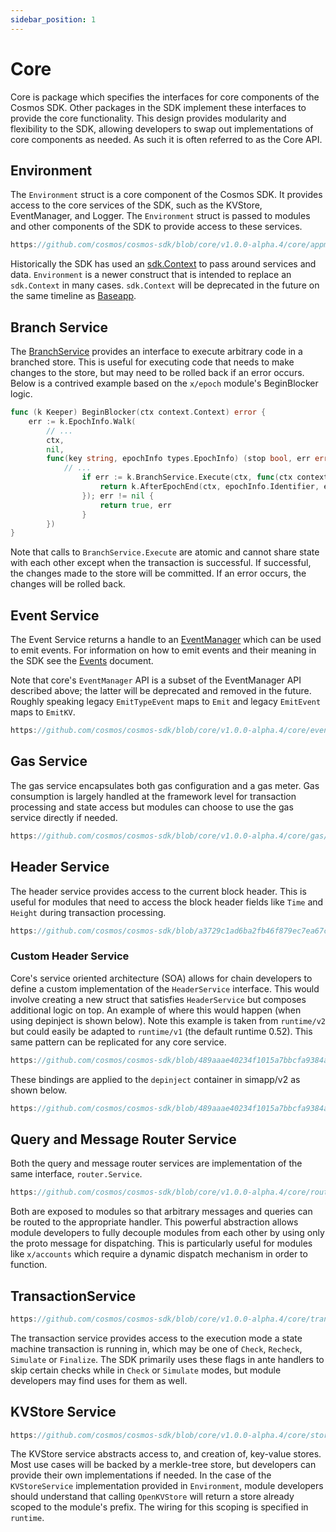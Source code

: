 ```yaml
---
sidebar_position: 1
---
```


# Core

Core is package which specifies the interfaces for core components of the Cosmos SDK.  Other
packages in the SDK implement these interfaces to provide the core functionality.  This design
provides modularity and flexibility to the SDK, allowing developers to swap out implementations
of core components as needed.  As such it is often referred to as the Core API.

## Environment

The `Environment` struct is a core component of the Cosmos SDK.  It provides access to the core
services of the SDK, such as the KVStore, EventManager, and Logger.  The `Environment` struct is
passed to modules and other components of the SDK to provide access to these services.

```go reference
https://github.com/cosmos/cosmos-sdk/blob/core/v1.0.0-alpha.4/core/appmodule/v2/environment.go#L16-L29
```

Historically the SDK has used an [sdk.Context](02-context.md) to pass around services and data.
`Environment` is a newer construct that is intended to replace an `sdk.Context` in many cases.
`sdk.Context` will be deprecated in the future on the same timeline as [Baseapp](00-baseapp.md).

## Branch Service

The [BranchService](https://pkg.go.dev/cosmossdk.io/core/branch#Service.Execute) provides an
interface to execute arbitrary code in a branched store.  This is useful for executing code
that needs to make changes to the store, but may need to be rolled back if an error occurs.
Below is a contrived example based on the `x/epoch` module's BeginBlocker logic.

```go reference
func (k Keeper) BeginBlocker(ctx context.Context) error {
	err := k.EpochInfo.Walk(
        // ...
		ctx,
		nil,
		func(key string, epochInfo types.EpochInfo) (stop bool, err error) {
            // ...  
				if err := k.BranchService.Execute(ctx, func(ctx context.Context) error {
					return k.AfterEpochEnd(ctx, epochInfo.Identifier, epochInfo.CurrentEpoch)
                }); err != nil {
                    return true, err
                }
        })
}
```

Note that calls to `BranchService.Execute` are atomic and cannot share state with each other
except when the transaction is successful. If successful, the changes made to the store will be
committed.  If an error occurs, the changes will be rolled back.

## Event Service

The Event Service returns a handle to an [EventManager](https://pkg.go.dev/cosmossdk.io/core@v1.0.0-alpha.4/event#Manager) 
which can be used to emit events.  For information on how to emit events and their meaning
in the SDK see the [Events](08-events.md) document.

Note that core's `EventManager` API is a subset of the EventManager API described above; the
latter will be deprecated and removed in the future.  Roughly speaking legacy `EmitTypeEvent`
maps to `Emit` and legacy `EmitEvent` maps to `EmitKV`.

```go reference
https://github.com/cosmos/cosmos-sdk/blob/core/v1.0.0-alpha.4/core/event/service.go#L18-L29
```

## Gas Service

The gas service encapsulates both gas configuration and a gas meter.  Gas consumption is largely
handled at the framework level for transaction processing and state access but modules can
choose to use the gas service directly if needed.

```go reference
https://github.com/cosmos/cosmos-sdk/blob/core/v1.0.0-alpha.4/core/gas/service.go#L26-L54
```

## Header Service

The header service provides access to the current block header.  This is useful for modules that
need to access the block header fields like `Time` and `Height` during transaction processing.

```go reference
https://github.com/cosmos/cosmos-sdk/blob/a3729c1ad6ba2fb46f879ec7ea67c3afc02e9859/core/header/service.go#L11-L23
```

### Custom Header Service

Core's service oriented architecture (SOA) allows for chain developers to define a custom
implementation of the `HeaderService` interface.  This would involve creating a new struct that
satisfies `HeaderService` but composes additional logic on top.  An example of where this would
happen (when using depinject is shown below).  Note this example is taken from `runtime/v2` but
could easily be adapted to `runtime/v1` (the default runtime 0.52).  This same pattern can be
replicated for any core service.

```go reference
https://github.com/cosmos/cosmos-sdk/blob/489aaae40234f1015a7bbcfa9384a89dc8de8153/runtime/v2/module.go#L262-L288
```

These bindings are applied to the `depinject` container in simapp/v2 as shown below.

```go reference
https://github.com/cosmos/cosmos-sdk/blob/489aaae40234f1015a7bbcfa9384a89dc8de8153/simapp/v2/app_di.go#L72-L74
```

## Query and Message Router Service

Both the query and message router services are implementation of the same interface, `router.Service`.

```go reference
https://github.com/cosmos/cosmos-sdk/blob/core/v1.0.0-alpha.4/core/router/service.go#L11-L16
```

Both are exposed to modules so that arbitrary messages and queries can be routed to the
appropriate handler.  This powerful abstraction allows module developers to fully decouple
modules from each other by using only the proto message for dispatching.   This is particularly
useful for modules like `x/accounts` which require a dynamic dispatch mechanism in order to
function.

## TransactionService

```go reference
https://github.com/cosmos/cosmos-sdk/blob/core/v1.0.0-alpha.4/core/transaction/service.go#L21-L25
```

The transaction service provides access to the execution mode a state machine transaction is
running in, which may be one of `Check`, `Recheck`, `Simulate` or `Finalize`.  The SDK primarily
uses these flags in ante handlers to skip certain checks while in `Check` or `Simulate` modes,
but module developers may find uses for them as well.

## KVStore Service

```go reference
https://github.com/cosmos/cosmos-sdk/blob/core/v1.0.0-alpha.4/core/store/service.go#L5-L11
```

The KVStore service abstracts access to, and creation of, key-value stores.  Most use cases will
be backed by a merkle-tree store, but developers can provide their own implementations if
needed.  In the case of the `KVStoreService` implementation provided in `Environment`, module
developers should understand that calling `OpenKVStore` will return a store already scoped to
the module's prefix.  The wiring for this scoping is specified in `runtime`.
